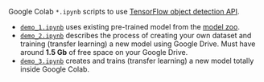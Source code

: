 Google Colab `*.ipynb` scripts to use
[TensorFlow object detection API](https://github.com/tensorflow/models/tree/master/research/object_detection).
   * [`demo_1.ipynb`](https://colab.research.google.com/drive/1OkqFXb1GSxi7oNkiGfGttSmhaob4ivFy)
     uses existing pre-trained model from the
     [model zoo](https://github.com/tensorflow/models/blob/master/research/object_detection/g3doc/detection_model_zoo.md).
   * [`demo_2.ipynb`](https://colab.research.google.com/drive/1sKb5rXrwiJTxzk0jZxAmpfIYUg0gj4Bw)
     describes the process of creating your own dataset and training (transfer learning) a new model
     using Google Drive. Must have around **1.5 Gb** of free space on your Google Drive.
   * [`demo_3.ipynb`](https://colab.research.google.com/drive/1Pdc3K4wjmSjQM6SEc0YeI_X7TK7KoDfO)
     creates and trains (transfer learning) a new model totally inside Google Colab.
